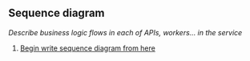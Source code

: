 ## Sequence diagram
_Describe business logic flows in each of APIs, workers... in the service_
1. [Begin write sequence diagram from here](sequence_diagram/Begin_write_sequence_diagram_from_here)

